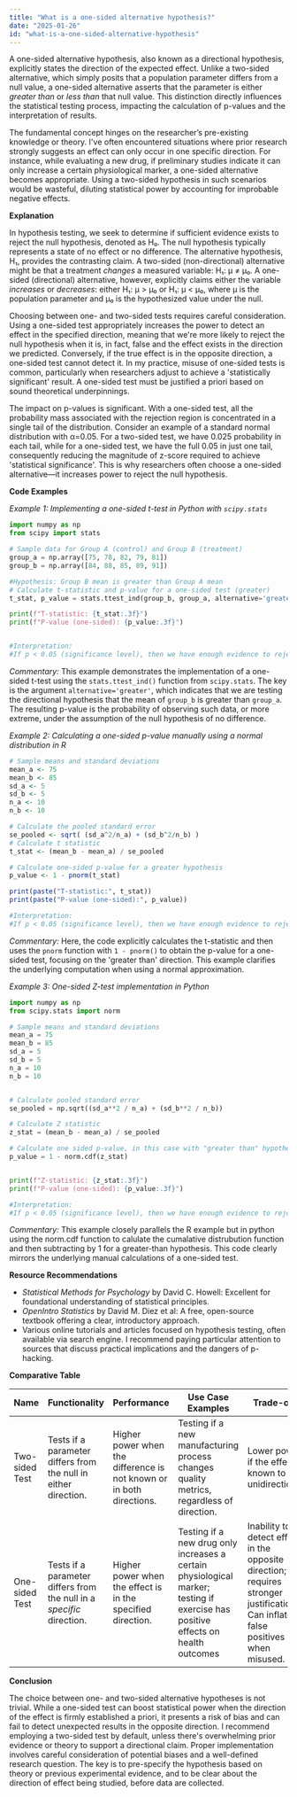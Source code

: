 ```yaml
---
title: "What is a one-sided alternative hypothesis?"
date: "2025-01-26"
id: "what-is-a-one-sided-alternative-hypothesis"
---
```


A one-sided alternative hypothesis, also known as a directional hypothesis, explicitly states the direction of the expected effect. Unlike a two-sided alternative, which simply posits that a population parameter differs from a null value, a one-sided alternative asserts that the parameter is either *greater than* or *less than* that null value. This distinction directly influences the statistical testing process, impacting the calculation of p-values and the interpretation of results.

The fundamental concept hinges on the researcher’s pre-existing knowledge or theory. I've often encountered situations where prior research strongly suggests an effect can only occur in one specific direction. For instance, while evaluating a new drug, if preliminary studies indicate it can only increase a certain physiological marker, a one-sided alternative becomes appropriate. Using a two-sided hypothesis in such scenarios would be wasteful, diluting statistical power by accounting for improbable negative effects.

**Explanation**

In hypothesis testing, we seek to determine if sufficient evidence exists to reject the null hypothesis, denoted as H₀. The null hypothesis typically represents a state of no effect or no difference. The alternative hypothesis, H₁, provides the contrasting claim. A two-sided (non-directional) alternative might be that a treatment *changes* a measured variable: H₁: μ ≠ μ₀. A one-sided (directional) alternative, however, explicitly claims either the variable *increases* or *decreases*: either H₁: μ > μ₀ or H₁: μ < μ₀, where μ is the population parameter and μ₀ is the hypothesized value under the null.

Choosing between one- and two-sided tests requires careful consideration. Using a one-sided test appropriately increases the power to detect an effect in the specified direction, meaning that we're more likely to reject the null hypothesis when it is, in fact, false and the effect exists in the direction we predicted. Conversely, if the true effect is in the opposite direction, a one-sided test cannot detect it. In my practice, misuse of one-sided tests is common, particularly when researchers adjust to achieve a 'statistically significant' result. A one-sided test must be justified a priori based on sound theoretical underpinnings.

The impact on p-values is significant. With a one-sided test, all the probability mass associated with the rejection region is concentrated in a single tail of the distribution. Consider an example of a standard normal distribution with α=0.05. For a two-sided test, we have 0.025 probability in each tail, while for a one-sided test, we have the full 0.05 in just one tail, consequently reducing the magnitude of z-score required to achieve 'statistical significance'. This is why researchers often choose a one-sided alternative—it increases power to reject the null hypothesis.

**Code Examples**

*Example 1: Implementing a one-sided t-test in Python with `scipy.stats`*

```python
import numpy as np
from scipy import stats

# Sample data for Group A (control) and Group B (treatment)
group_a = np.array([75, 78, 82, 79, 81])
group_b = np.array([84, 88, 85, 89, 91])

#Hypothesis: Group B mean is greater than Group A mean
# Calculate t-statistic and p-value for a one-sided test (greater)
t_stat, p_value = stats.ttest_ind(group_b, group_a, alternative='greater')

print(f"T-statistic: {t_stat:.3f}")
print(f"P-value (one-sided): {p_value:.3f}")


#Interpretation:
#If p < 0.05 (significance level), then we have enough evidence to reject the Null and support the hypothesis, that the mean of group B is significantly greater than the mean of group A.
```
*Commentary:*  This example demonstrates the implementation of a one-sided t-test using the `stats.ttest_ind()` function from `scipy.stats`. The key is the argument `alternative='greater'`, which indicates that we are testing the directional hypothesis that the mean of `group_b` is greater than `group_a`. The resulting p-value is the probability of observing such data, or more extreme, under the assumption of the null hypothesis of no difference.

*Example 2: Calculating a one-sided p-value manually using a normal distribution in R*

```R
# Sample means and standard deviations
mean_a <- 75
mean_b <- 85
sd_a <- 5
sd_b <- 5
n_a <- 10
n_b <- 10

# Calculate the pooled standard error
se_pooled <- sqrt( (sd_a^2/n_a) + (sd_b^2/n_b) )
# Calculate t statistic
t_stat <- (mean_b - mean_a) / se_pooled

# Calculate one-sided p-value for a greater hypothesis
p_value <- 1 - pnorm(t_stat)

print(paste("T-statistic:", t_stat))
print(paste("P-value (one-sided):", p_value))

#Interpretation:
#If p < 0.05 (significance level), then we have enough evidence to reject the Null and support the hypothesis, that the mean of group B is significantly greater than the mean of group A.
```
*Commentary:* Here, the code explicitly calculates the t-statistic and then uses the `pnorm` function with `1 - pnorm()` to obtain the p-value for a one-sided test, focusing on the 'greater than' direction. This example clarifies the underlying computation when using a normal approximation.

*Example 3: One-sided Z-test implementation in Python*

```python
import numpy as np
from scipy.stats import norm

# Sample means and standard deviations
mean_a = 75
mean_b = 85
sd_a = 5
sd_b = 5
n_a = 10
n_b = 10


# Calculate pooled standard error
se_pooled = np.sqrt((sd_a**2 / n_a) + (sd_b**2 / n_b))

# Calculate Z statistic
z_stat = (mean_b - mean_a) / se_pooled

# Calculate one sided p-value, in this case with "greater than" hypothesis
p_value = 1 - norm.cdf(z_stat)


print(f"Z-statistic: {z_stat:.3f}")
print(f"P-value (one-sided): {p_value:.3f}")

#Interpretation:
#If p < 0.05 (significance level), then we have enough evidence to reject the Null and support the hypothesis, that the mean of group B is significantly greater than the mean of group A.

```

*Commentary:* This example closely parallels the R example but in python using the norm.cdf function to calulate the cumalative distrubution function and then subtracting by 1 for a greater-than hypothesis. This code clearly mirrors the underlying manual calculations of a one-sided test.

**Resource Recommendations**

*   *Statistical Methods for Psychology* by David C. Howell: Excellent for foundational understanding of statistical principles.
*   *OpenIntro Statistics* by David M. Diez et al: A free, open-source textbook offering a clear, introductory approach.
*   Various online tutorials and articles focused on hypothesis testing, often available via search engine. I recommend paying particular attention to sources that discuss practical implications and the dangers of p-hacking.

**Comparative Table**

| Name            | Functionality                                                                 | Performance                                                                    | Use Case Examples                                                                                                             | Trade-offs                                                                                                         |
|-----------------|-------------------------------------------------------------------------------|---------------------------------------------------------------------------------|------------------------------------------------------------------------------------------------------------------------------|-------------------------------------------------------------------------------------------------------------------|
| Two-sided Test  | Tests if a parameter differs from the null in either direction.               | Higher power when the difference is not known or in both directions.            | Testing if a new manufacturing process changes quality metrics, regardless of direction.                                |  Lower power if the effect is known to be unidirectional.                                                         |
| One-sided Test  | Tests if a parameter differs from the null in a *specific* direction.        | Higher power when the effect is in the specified direction.                     | Testing if a new drug only increases a certain physiological marker; testing if exercise has positive effects on health outcomes | Inability to detect effects in the opposite direction; requires stronger justification. Can inflate false positives when misused. |

**Conclusion**

The choice between one- and two-sided alternative hypotheses is not trivial. While a one-sided test can boost statistical power when the direction of the effect is firmly established a priori, it presents a risk of bias and can fail to detect unexpected results in the opposite direction. I recommend employing a two-sided test by default, unless there's overwhelming prior evidence or theory to support a directional claim. Proper implementation involves careful consideration of potential biases and a well-defined research question. The key is to pre-specify the hypothesis based on theory or previous experimental evidence, and to be clear about the direction of effect being studied, before data are collected.
